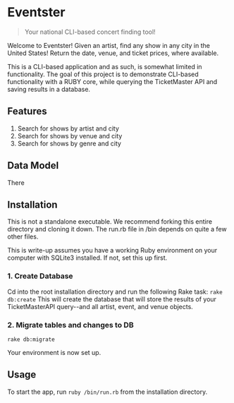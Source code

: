 # Eventster
> Your national CLI-based concert finding tool!

Welcome to Eventster! Given an artist, find any show in any city in the United States! Return the date, venue, and ticket prices, where available.

This is a CLI-based application and as such, is somewhat limited in functionality. The goal of this project is to demonstrate CLI-based functionality with a RUBY core, while querying the TicketMaster API and saving results in a database.

## Features
1. Search for shows by artist and city
2. Search for shows by venue and city
3. Search for shows by genre and city

## Data Model
There

## Installation
This is not a standalone executable. We recommend forking this entire directory and cloning it down. The run.rb file in /bin depends on quite a few other files.

This is write-up assumes you have a working Ruby environment on your computer with SQLite3 installed. If not, set this up first.

### 1. Create Database
Cd into the root installation directory and run the following Rake task:
`rake db:create`
This will create the database that will store the results of your TicketMasterAPI query--and all artist, event, and venue objects.
### 2. Migrate tables and changes to DB
`rake db:migrate`

Your environment is now set up.

## Usage

To start the app, run `ruby /bin/run.rb` from the installation directory.
